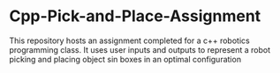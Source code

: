 # Cpp-Pick-and-Place-Assignment
This repository hosts an assignment completed for a c++ robotics programming class. It uses user inputs and outputs to represent a robot picking and placing object sin boxes in an optimal configuration
